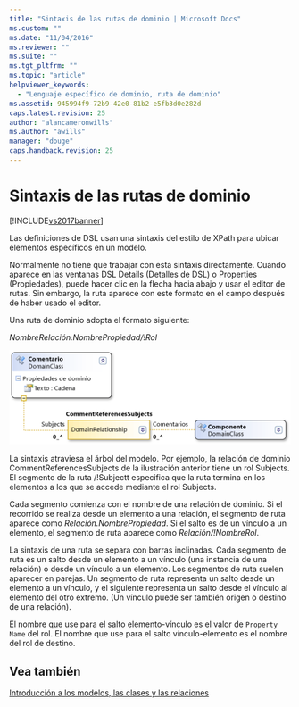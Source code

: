 ```yaml
---
title: "Sintaxis de las rutas de dominio | Microsoft Docs"
ms.custom: ""
ms.date: "11/04/2016"
ms.reviewer: ""
ms.suite: ""
ms.tgt_pltfrm: ""
ms.topic: "article"
helpviewer_keywords: 
  - "Lenguaje específico de dominio, ruta de dominio"
ms.assetid: 945994f9-72b9-42e0-81b2-e5fb3d0e282d
caps.latest.revision: 25
author: "alancameronwills"
ms.author: "awills"
manager: "douge"
caps.handback.revision: 25
---
```

# Sintaxis de las rutas de dominio
[!INCLUDE[vs2017banner](../code-quality/includes/vs2017banner.md)]

Las definiciones de DSL usan una sintaxis del estilo de XPath para ubicar elementos específicos en un modelo.  
  
 Normalmente no tiene que trabajar con esta sintaxis directamente.  Cuando aparece en las ventanas DSL Details \(Detalles de DSL\) o Properties \(Propiedades\), puede hacer clic en la flecha hacia abajo y usar el editor de rutas.  Sin embargo, la ruta aparece con este formato en el campo después de haber usado el editor.  
  
 Una ruta de dominio adopta el formato siguiente:  
  
 *NombreRelación.NombrePropiedad\/\!Rol*  
  
 ![Relación de referencia CommentReferencesSubjects](../modeling/media/dsl_reference.png "dsl\_reference")  
  
 La sintaxis atraviesa el árbol del modelo.  Por ejemplo, la relación de dominio CommentReferencesSubjects de la ilustración anterior tiene un rol Subjects.  El segmento de la ruta \/\!Subjectt especifica que la ruta termina en los elementos a los que se accede mediante el rol Subjects.  
  
 Cada segmento comienza con el nombre de una relación de dominio.  Si el recorrido se realiza desde un elemento a una relación, el segmento de ruta aparece como *Relación.NombrePropiedad*.  Si el salto es de un vínculo a un elemento, el segmento de ruta aparece como *Relación\/\!NombreRol*.  
  
 La sintaxis de una ruta se separa con barras inclinadas.  Cada segmento de ruta es un salto desde un elemento a un vínculo \(una instancia de una relación\) o desde un vínculo a un elemento.  Los segmentos de ruta suelen aparecer en parejas.  Un segmento de ruta representa un salto desde un elemento a un vínculo, y el siguiente representa un salto desde el vínculo al elemento del otro extremo.  \(Un vínculo puede ser también origen o destino de una relación\).  
  
 El nombre que use para el salto elemento\-vínculo es el valor de `Property Name` del rol.  El nombre que use para el salto vínculo\-elemento es el nombre del rol de destino.  
  
## Vea también  
 [Introducción a los modelos, las clases y las relaciones](../modeling/understanding-models-classes-and-relationships.md)